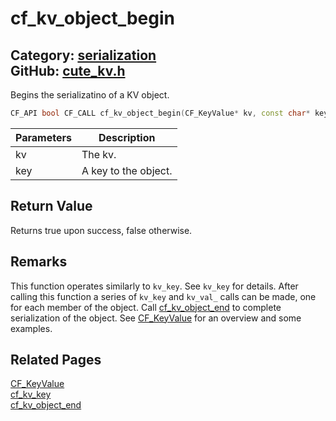[](../header.md ':include')

# cf_kv_object_begin

Category: [serialization](/api_reference?id=serialization)  
GitHub: [cute_kv.h](https://github.com/RandyGaul/cute_framework/blob/master/include/cute_kv.h)  
---

Begins the serializatino of a KV object.

```cpp
CF_API bool CF_CALL cf_kv_object_begin(CF_KeyValue* kv, const char* key);
```

Parameters | Description
--- | ---
kv | The kv.
key | A key to the object.

## Return Value

Returns true upon success, false otherwise.

## Remarks

This function operates similarly to `kv_key`. See `kv_key` for details. After calling this function a series of `kv_key` and
`kv_val_` calls can be made, one for each member of the object. Call [cf_kv_object_end](/serialization/cf_kv_object_end.md) to complete serialization of the object.
See [CF_KeyValue](/serialization/cf_keyvalue.md) for an overview and some examples.

## Related Pages

[CF_KeyValue](/serialization/cf_keyvalue.md)  
[cf_kv_key](/serialization/cf_kv_key.md)  
[cf_kv_object_end](/serialization/cf_kv_object_end.md)  
